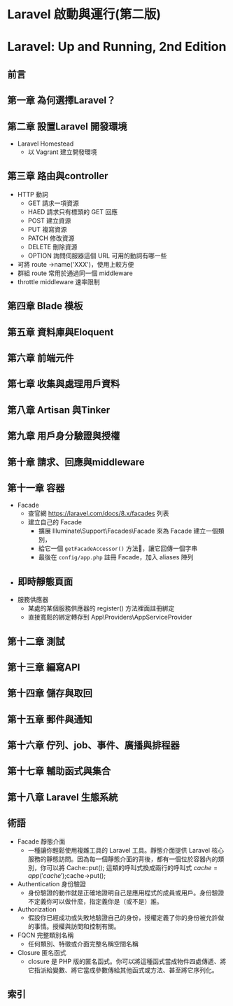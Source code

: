 # Laravel 啟動與運行(第二版)
# Laravel: Up and Running, 2nd Edition

## 前言
## 第一章 為何選擇Laravel？
## 第二章 設置Laravel 開發環境
- Laravel Homestead
    - 以 Vagrant 建立開發環境
## 第三章 路由與controller
- HTTP 動詞
    - GET 請求一項資源
    - HAED 請求只有標頭的 GET 回應
    - POST 建立資源
    - PUT 複寫資源
    - PATCH 修改資源
    - DELETE 刪除資源
    - OPTION 詢問伺服器這個 URL 可用的動詞有哪一些
- 可將 route ->name('XXX')，使用上較方便
- 群組 route 常用於通過同一個 middleware
- throttle middleware 速率限制
## 第四章 Blade 模板
## 第五章 資料庫與Eloquent
## 第六章 前端元件
## 第七章 收集與處理用戶資料
## 第八章 Artisan 與Tinker
## 第九章 用戶身分驗證與授權
## 第十章 請求、回應與middleware
## 第十一章 容器
- Facade
    - 查官網 https://laravel.com/docs/8.x/facades 列表
    - 建立自己的 Facade 
        - 擴展 Illuminate\Support\Facades\Facade 來為 Facade 建立一個類別，
        - 給它一個 `getFacadeAccessor()` 方法，讓它回傳一個字串
        - 最後在 `config/app.php` 註冊 Facade，加入 aliases 陣列
- 即時靜態頁面
    - 
- 服務供應器
    - 某處的某個服務供應器的 register() 方法裡面註冊綁定
    - 直接寬鬆的綁定轉存到 App\Providers\AppServiceProvider
## 第十二章 測試
## 第十三章 編寫API
## 第十四章 儲存與取回
## 第十五章 郵件與通知
## 第十六章 佇列、job、事件、廣播與排程器
## 第十七章 輔助函式與集合
## 第十八章 Laravel 生態系統
## 術語
- Facade 靜態介面
    - 一種讓你輕鬆使用複雜工具的 Laravel 工具。靜態介面提供 Laravel 核心服務的靜態訪問。因為每一個靜態介面的背後，都有一個位於容器內的類別，你可以將 Cache::put(); 這類的呼叫式換成兩行的呼叫式 $cache = app('cache');$cache->put();
- Authentication 身份驗證
    - 身份驗證的動作就是正確地證明自己是應用程式的成員或用戶。身份驗證不定義你可以做什麼，指定義你是（或不是）誰。
- Authorization
    - 假設你已經成功或失敗地驗證自己的身份，授權定義了你的身份被允許做的事情。授權與訪問和控制有關。
- FQCN 完整類別名稱
    - 任何類別、特徵或介面完整名稱空間名稱
- Closure 匿名函式
    - closure 是 PHP 版的匿名函式。你可以將這種函式當成物件四處傳遞、將它指派給變數、將它當成參數傳給其他函式或方法、甚至將它序列化。
## 索引


